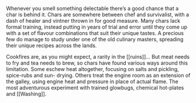 Whenever you smell something delectable there’s a good chance that a char is behind
it. Chars are somewhere between chef and survivalist, with a dash of healer and vintner thrown in for good measure. Many chars lack formal training, instead putting in years of trial and error until they come up with a set of flavour combinations that suit their unique tastes. A precious few do manage to study under one of the old culinary masters, spreading their unique recipes across the lands.

Cookfires are, as you might expect, a rarity in the [[ruins]]... But meat needs to
fry and tea needs to brew, so chars have found various ways around this limitation. Some eschew heat altogether, focusing on salts and pickling, spice-rubs and sun- drying. Others treat the engine room as an extension of the galley, using engine heat and pressure in place of actual flame. The most adventurous experiment with trained glowbugs, chemical hot-plates and [[Washing]].